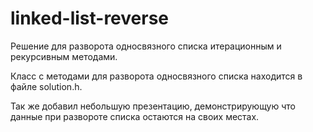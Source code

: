 # linked-list-reverse
Решение для разворота односвязного списка итерационным и рекурсивным методами.

Класс с методами для разворота односвязного списка находится в файле solution.h.

Так же добавил небольшую презентацию, демонстрирующую что данные при развороте списка остаются на своих местах.
